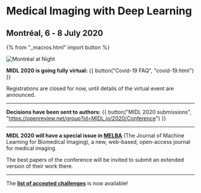 <h1 class="midl">Medical&nbsp;Imaging with Deep&nbsp;Learning</h1>
<h2 class="midl">Montréal, 6 ‑ 8 July 2020</h2>

{% from "_macros.html" import button %}


<p class="primary-photo centered">
    <img alt="Montréal at Night" src="/images/montreal-at-night.jpg">
</p>


**MIDL 2020 is going fully virtual:**
{{ button("Covid-19 FAQ", "covid-19.html") }}

Registrations are closed for now, until details of the virtual event are announced.

---

**Decisions have been sent to authors:**
{{ button("MIDL 2020 submissions", "https://openreview.net/group?id=MIDL.io/2020/Conference") }}

---

**MIDL 2020 will have a special issue in [MELBA](https://www.melba-journal.org/)** (The Journal of Machine Learning for Biomedical Imaging), a new, web-based, open-access journal for medical imaging.

The best papers of the conference will be invited to submit an extended version of their work there.

---

The [**list of accepted challenges**](challenges.html) is now available!